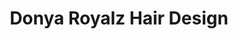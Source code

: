 ---
title: "Donya Royalz Hair Design"
url: /cupertino/donya-royalz-hair-design/
shop: hairdresser
---